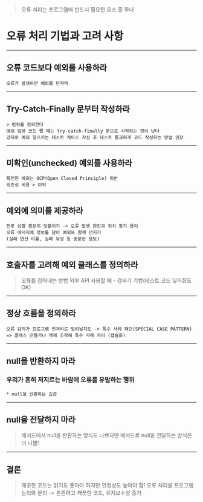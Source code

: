>오류 처리는 프로그램에 반드시 필요한 요소 중 하나

# 오류 처리 기법과 고려 사항
***
## 오류 코드보다 예외를 사용하라
	오류가 발생하면 예외를 던져라

***
## Try-Catch-Finally 문부터 작성하라
	> 범위를 정의한다
	예외 발생 코드 짤 때는 try-catch-finally 문으로 시작하는 편이 낫다
	강제로 예외 일으키는 테스트 케이스 작성 후 테스트 통과하게 코드 작성하는 방법 권장

***
## 미확인(unchecked) 예외를 사용하라
	확인된 예외는 OCP(Open Closed Principle) 위반
	의존성 비용 > 이익

***
## 예외에 의미를 제공하라
	전후 상황 충분히 덧붙이기 -> 오류 발생 원인과 위치 찾기 용이
	오류 메시지에 정보를 담아 예외와 함께 던지기
	(실패 연산 이름, 실패 유형 등 충분한 정보)

***
## 호출자를 고려해 예외 클래스를 정의하라
> 오류를 잡아내는 방법
	 외부 API 사용할 때 - 감싸기 기법(테스트 코드 넣어줘도 OK)
	

***
## 정상 흐름을 정의하라
	오류 감지가 프로그램 언저리로 밀려날지도 -> 특수 사례 패턴(SPECIAL CASE PATTERN)
	=> 클래스 만들거나 객체 조작해 특수 사례 처리 (캡슐화)

***
## null을 반환하지 마라
### 우리가 흔히 저지르는 바람에 오류를 유발하는 행위
	* null을 반환하는 습관

***
## null을 전달하지 마라
> 메서드에서 null을 반환하는 방식도 나쁘지만 메서드로 null을 전달하는 방식은 더 나쁨!

***
## 결론
> 깨끗한 코드는 읽기도 좋아야 하지만 안정성도 높아야 함!
> 오류 처리를 프로그램 논리와 분리 -> 튼튼하고 깨끗한 코드, 유지보수성 증가

